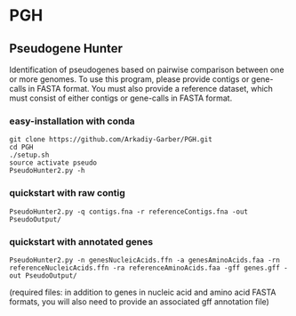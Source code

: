 # PGH
## Pseudogene Hunter 
Identification of pseudogenes based on pairwise comparison between one or more genomes. To use this program, please provide contigs or gene-calls in FASTA format. You must also provide a reference dataset, which must consist of either contigs or gene-calls in FASTA format.

### easy-installation with conda
    git clone https://github.com/Arkadiy-Garber/PGH.git
    cd PGH
    ./setup.sh
    source activate pseudo
    PseudoHunter2.py -h

### quickstart with raw contig
    PseudoHunter2.py -q contigs.fna -r referenceContigs.fna -out PseudoOutput/

### quickstart with annotated genes
    PseudoHunter2.py -n genesNucleicAcids.ffn -a genesAminoAcids.faa -rn referenceNucleicAcids.ffn -ra referenceAminoAcids.faa -gff genes.gff -out PseudoOutput/
(required files: in addition to genes in nucleic acid and amino acid FASTA formats, you will also need to provide an associated gff annotation file)
